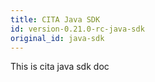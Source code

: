 ```yaml
---
title: CITA Java SDK
id: version-0.21.0-rc-java-sdk
original_id: java-sdk
---
```


This is cita java sdk doc
